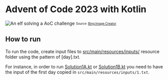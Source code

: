 # Advent of Code 2023 with Kotlin

![An elf solving a AoC challenge](https://th.bing.com/th/id/OIG.FT06urq7I3G9LnNC9I7Q)
<sub><sup>Source: [Bing Image Creator](https://www.bing.com/images/create)</sup></sub>

## How to run

To run the code, create input files to [src/main/resources/inputs/](src/main/resources/inputs/) resource folder using
the pattern of [day].txt.

For instance, in order to run [Solution1A.kt](src/main/kotlin/com/eskelinenantti/answers/Solution1A.kt)
or [Solution1B.kt](src/main/kotlin/com/eskelinenantti/answers/Solution1B.kt) you need to have the input of the first day
copied in `src/main/resources/inputs/1.txt`.
